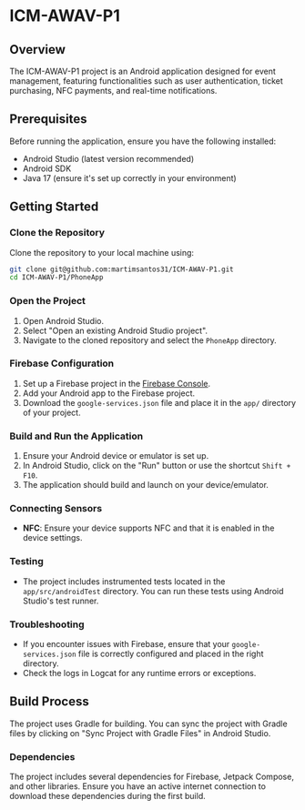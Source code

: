 # ICM-AWAV-P1

## Overview
The ICM-AWAV-P1 project is an Android application designed for event management, featuring functionalities such as user authentication, ticket purchasing, NFC payments, and real-time notifications.

## Prerequisites
Before running the application, ensure you have the following installed:
- Android Studio (latest version recommended)
- Android SDK
- Java 17 (ensure it's set up correctly in your environment)

## Getting Started

### Clone the Repository
Clone the repository to your local machine using:
```bash
git clone git@github.com:martimsantos31/ICM-AWAV-P1.git
cd ICM-AWAV-P1/PhoneApp
```

### Open the Project
1. Open Android Studio.
2. Select "Open an existing Android Studio project".
3. Navigate to the cloned repository and select the `PhoneApp` directory.

### Firebase Configuration
1. Set up a Firebase project in the [Firebase Console](https://console.firebase.google.com/).
2. Add your Android app to the Firebase project.
3. Download the `google-services.json` file and place it in the `app/` directory of your project.


### Build and Run the Application
1. Ensure your Android device or emulator is set up.
2. In Android Studio, click on the "Run" button or use the shortcut `Shift + F10`.
3. The application should build and launch on your device/emulator.

### Connecting Sensors
- **NFC**: Ensure your device supports NFC and that it is enabled in the device settings.

### Testing
- The project includes instrumented tests located in the `app/src/androidTest` directory. You can run these tests using Android Studio's test runner.

### Troubleshooting
- If you encounter issues with Firebase, ensure that your `google-services.json` file is correctly configured and placed in the right directory.
- Check the logs in Logcat for any runtime errors or exceptions.

## Build Process
The project uses Gradle for building. You can sync the project with Gradle files by clicking on "Sync Project with Gradle Files" in Android Studio.

### Dependencies
The project includes several dependencies for Firebase, Jetpack Compose, and other libraries. Ensure you have an active internet connection to download these dependencies during the first build.
